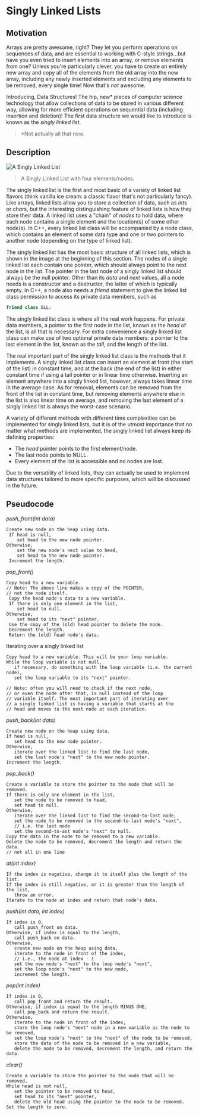 # Singly Linked Lists

## Motivation

Arrays are pretty awesome, right? They let you perform operations on sequences of data, and are essential to working with C-style strings...but have you even tried to insert elements into an array, or remove elements from one? Unless you're particularly clever, you have to create an entirely new array and copy all of the elements from the old array into the new array, including any newly inserted elements and excluding any elements to be removed, every single time! Now that's *not* awesome.

Introducing, Data Structures! The hip, new\* pieces of computer science technology that allow collections of data to be stored in various different way, allowing for more efficient operations on sequential data (including insertion and deletion)! The first data structure we would like to introduce is known as the *singly linked list*.

> \*Not actually all that new.

## Description

![A Singly Linked List](https://media.geeksforgeeks.org/wp-content/cdn-uploads/gq/2013/03/Linkedlist.png)

> A Singly Linked List with four elements/nodes.

The singly linked list is the first and most basic of a variety of linked list flavors (think vanilla ice cream: a classic flavor that's not particularly fancy). Like arrays, linked lists allow you to store a collection of data, such as *int*s or *char*s, but the interesting distinguishing feature of linked lists is how they store their data. A linked list uses a "chain" of *nodes* to hold data, where each node contains a single element and the location(s) of some other node(s). In C++, every linked list class will be accompanied by a node class, which contains an element of some data type and one or two pointers to another node (depending on the type of linked list).

The singly linked list has the most basic structure of all linked lists, which is shown in the image at the beginning of this section. The nodes of a single linked list each contain one pointer, which should always point to the next node in the list. The pointer in the last node of a singly linked list should always be the null pointer. Other than its *data* and *next* values, all a node needs is a constructor and a destructor, the latter of which is typically empty. In C++, a node also needs a *friend* statement to give the linked list class permission to access its private data members, such as

```c++
friend class SLL;
```

The singly linked list class is where all the real work happens. For private data members, a pointer to the first node in the list, known as the *head* of the list, is all that is necessary. For extra convenience a singly linked list class can make use of two optional private data members: a pointer to the last element in the list, known as the *tail*, and the length of the list.

The real important part of the singly linked list class is the methods that it implements. A singly linked list class can insert an element at front (the start of the list) in constant time, and at the back (the end of the list) in either constant time if using a tail pointer or in linear time otherwise. Inserting an element anywhere into a singly linked list, however, always takes linear time in the average case. As for removal, elements can be removed from the front of the list in constant time, but removing elements anywhere else in the list is also linear time on average, and removing the last element of a singly linked list is always the worst-case scenario.

A variety of different methods with different time complexities can be implemented for singly linked lists, but it is of the utmost importance that no matter what methods are implemented, the singly linked list always keep its defining properties:

+ The *head* pointer points to the first element/node.
+ The last node points to NULL.
+ Every element of the list is accessible and no nodes are lost.

Due to the versatility of linked lists, they can actually be used to implement data structures tailored to more specific purposes, which will be discussed in the future.

## Pseudocode

*push_front(int data)*

```
Create new node on the heap using data.
 If head is null,
    set head to the new node pointer.
Otherwise, 
    set the new node's next value to head,
    set head to the new node pointer.
 Increment the length.
```

*pop_front()*

```
Copy head to a new variable.
// Note: The above line makes a copy of the POINTER,
// not the node itself.
 Copy the head node's data to a new variable.
 If there is only one element in the list,
    set head to null.
Otherwise,
    set head to its "next" pointer.
 Use the copy of the (old) head pointer to delete the node.
 Decrement the length.
 Return the (old) head node's data.
```

 Iterating over a singly linked list

 ```
Copy head to a new variable. This will be your loop variable.
 While the loop variable is not null,
    if necessary, do something with the loop variable (i.e. the current node),
    set the loop variable to its "next" pointer.
    
// Note: often you will need to check if the next node,
// or even the node after that, is null instead of the loop
// variable itself. The most important part of iterating over
// a singly linked list is having a variable that starts at the
// head and moves to the next node at each iteration.
```

 *push_back(int data)*

 ```
Create new node on the heap using data.
 If head is null,
    set head to the new node pointer.
Otherwise,
    iterate over the linked list to find the last node,
    set the last node's "next" to the new node pointer.
 Increment the length.
```

 *pop_back()*

 ```
Create a variable to store the pointer to the node that will be removed.
 If there is only one element in the list,
    set the node to be removed to head,
    set head to null.
Otherwise,
    iterate over the linked list to find the second-to-last node,
    set the node to be removed to the second-to-last node's "next",
    // i.e. the last node
    set the second-to-ast node's "next" to null.
 Copy the data in the node to be removed to a new variable.
 Delete the node to be removed, decrement the length and return the data.
// not all in one line
```

 *at(int index)*

 ```
If the index is negative, change it to itself plus the length of the list.
 If the index is still negative, or it is greater than the length of the list,
    throw an error.
 Iterate to the node at index and return that node's data.
```

 *push(int data, int index)*

 ```
If index is 0,
    call push_front on data.
Otherwise, if index is equal to the length,
    call push_back on data.
Otherwise,
    create new node on the heap using data,
    iterate to the node in front of the index,
    // i.e., the node at index - 1
    set the new node's "next" to the loop node's "next",
    set the loop node's "next" to the new node,
    increment the length.
```

 *pop(int index)*

 ```
If index is 0,
    call pop_front and return the result.
Otherwise, if index is equal to the length MINUS ONE,
    call pop_back and return the result.
Otherwise,
    iterate to the node in front of the index,
    store the loop node's "next" node in a new variable as the node to be removed,
    set the loop node's "next" to the "next" of the node to be removed,
    store the data of the node to be removed in a new variable,
    delete the node to be removed, decrement the length, and return the data.
```

 *clear()*

 ```
Create a variable to store the pointer to the node that will be removed.
 While head is not null,
    set the pointer to be removed to head,
    set head to its "next" pointer,
    delete the old head using the pointer to the node to be removed.
 Set the length to zero.
```
